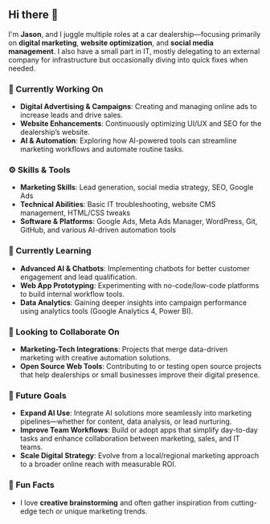 ## Hi there 👋  
I'm **Jason**, and I juggle multiple roles at a car dealership—focusing primarily on **digital marketing**, **website optimization**, and **social media management**. I also have a small part in IT, mostly delegating to an external company for infrastructure but occasionally diving into quick fixes when needed.

### 🔭 Currently Working On
- **Digital Advertising & Campaigns**: Creating and managing online ads to increase leads and drive sales.  
- **Website Enhancements**: Continuously optimizing UI/UX and SEO for the dealership’s website.  
- **AI & Automation**: Exploring how AI-powered tools can streamline marketing workflows and automate routine tasks.

### ⚙️ Skills & Tools
- **Marketing Skills**: Lead generation, social media strategy, SEO, Google Ads  
- **Technical Abilities**: Basic IT troubleshooting, website CMS management, HTML/CSS tweaks  
- **Software & Platforms**: Google Ads, Meta Ads Manager, WordPress, Git, GitHub, and various AI-driven automation tools

### 🌱 Currently Learning
- **Advanced AI & Chatbots**: Implementing chatbots for better customer engagement and lead qualification.  
- **Web App Prototyping**: Experimenting with no-code/low-code platforms to build internal workflow tools.  
- **Data Analytics**: Gaining deeper insights into campaign performance using analytics tools (Google Analytics 4, Power BI).

### 🤝 Looking to Collaborate On
- **Marketing-Tech Integrations**: Projects that merge data-driven marketing with creative automation solutions.  
- **Open Source Web Tools**: Contributing to or testing open source projects that help dealerships or small businesses improve their digital presence.

### 🚀 Future Goals
- **Expand AI Use**: Integrate AI solutions more seamlessly into marketing pipelines—whether for content, data analysis, or lead nurturing.  
- **Improve Team Workflows**: Build or adopt apps that simplify day-to-day tasks and enhance collaboration between marketing, sales, and IT teams.  
- **Scale Digital Strategy**: Evolve from a local/regional marketing approach to a broader online reach with measurable ROI.

### 🎉 Fun Facts
- I love **creative brainstorming** and often gather inspiration from cutting-edge tech or unique marketing trends.  
